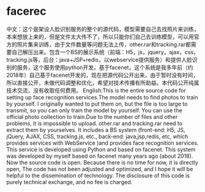 # facerec
中文：这个是架设人脸识别服务的整个的源代码，模型需要自己去找照片来训练，本来想放上来的，但是文件太大传不了，所以只能你们自己去训练模型，可以用官方的照片集来训练，由于文件数量等问题无法上传，other.rar和tracking.rar都需要自己解压出来。包含一个BS的展示系统（前端：H5，js，jquery，ajax，css，tracking.js等，后台：java+JSP+redis，以webservice提供服务）和提供人脸识别的服务，这个服务使用python开发，基于facenet，这个系统是我多年前（约2018年）自己基于facenet开发的，现在把源代码公开出来，由于暂时没有时间，所以直接公开，未做代码调整和优化，希望对技术传播有所助益。本代码公开纯属技术交流，没有收取任何费用。 English:This is the entire source code for setting up face recognition services.The model needs to find photos to train by yourself. I originally wanted to put them on, but the file is too large to transmit, so you can only train the model by yourself. You can use the official photo collection to train.Due to the number of files and other problems, it is impossible to upload. other.rar and tracking.rar need to extract them by yourselves. It includes a BS system (front-end: H5, JS, jQuery, AJAX, CSS, tracking.js, etc., back-end: java,jsp,redis, etc, which provides services with WebService )and provides face recognition services. This service is developed using Python and based on facenet. This system was developed by myself based on facenet many years ago (about 2018). Now the source code is open. Because there is no time for now, it is directly open, The code has not been adjusted and optimized, and I hope it will be helpful to the dissemination of technology. The disclosure of this code is purely technical exchange, and no fee is charged.

